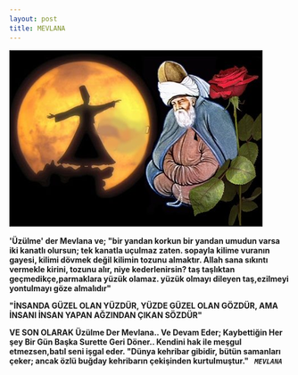 ```yaml
---
layout: post
title: MEVLANA
---
```



<img src="/images/mevlana.jpg" name="resim" border="2" />
<p><b> 'Üzülme' der Mevlana ve; </b>
<b>"bir yandan korkun bir yandan umudun varsa iki kanatlı olursun;
tek kanatla uçulmaz zaten.
sopayla kilime vuranın gayesi, kilimi dövmek değil kilimin tozunu almaktır.
Allah sana sıkıntı vermekle kirini, tozunu alır,
niye kederlenirsin?
taş taşlıktan geçmedikçe,parmaklara yüzük olamaz.
yüzük olmayı dileyen taş,ezilmeyi yontulmayı göze almalıdır" </b>



<b>"İNSANDA GÜZEL OLAN YÜZDÜR, YÜZDE GÜZEL OLAN GÖZDÜR, AMA İNSANI İNSAN YAPAN AĞZINDAN ÇIKAN SÖZDÜR" </b>


<b>VE SON OLARAK </b>
<b>Üzülme Der Mevlana.. Ve Devam Eder; Kaybettiğin Her şey Bir Gün Başka Surette Geri Döner..
             Kendini hak ile meşgul etmezsen,batıl seni işgal eder.
"Dünya kehribar gibidir, bütün samanları çeker; ancak özlü buğday kehribarın çekişinden kurtulmuştur." </b>
<b><i><code> MEVLANA </code></i></b>

